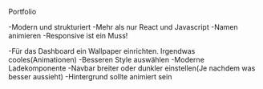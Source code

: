 Portfolio

-Modern und strukturiert
-Mehr als nur React und Javascript
-Namen animieren
-Responsive ist ein Muss!

-Für das Dashboard ein Wallpaper einrichten. Irgendwas cooles(Animationen)
-Besseren Style auswählen
-Moderne Ladekomponente
-Navbar breiter oder dunkler einstellen(Je nachdem was besser aussieht)
-Hintergrund sollte animiert sein
